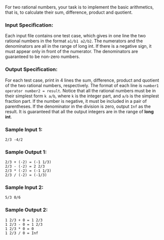 <!-- Title
Rational Arithmetic (20)
-->
For two rational numbers, your task is to implement the basic arithmetics,
that is, to calculate their sum, difference, product and quotient.

### Input Specification:

Each input file contains one test case, which gives in one line the two
rational numbers in the format `a1/b1 a2/b2`. The numerators and the
denominators are all in the range of long int. If there is a negative sign, it
must appear only in front of the numerator. The denominators are guaranteed to
be non-zero numbers.

### Output Specification:

For each test case, print in 4 lines the sum, difference, product and quotient
of the two rational numbers, respectively. The format of each line is `number1
operator number2 = result`. Notice that all the rational numbers must be in
their simplest form `k a/b`, where `k` is the integer part, and `a/b` is the
simplest fraction part. If the number is negative, it must be included in a
pair of parentheses. If the denominator in the division is zero, output `Inf`
as the result. It is guaranteed that all the output integers are in the range
of **long int**.

### Sample Input 1:

```
2/3 -4/2
```

### Sample Output 1:

```
2/3 + (-2) = (-1 1/3)
2/3 - (-2) = 2 2/3
2/3 * (-2) = (-1 1/3)
2/3 / (-2) = (-1/3)
```

### Sample Input 2:

```
5/3 0/6
```

### Sample Output 2:

```
1 2/3 + 0 = 1 2/3
1 2/3 - 0 = 1 2/3
1 2/3 * 0 = 0
1 2/3 / 0 = Inf
```
